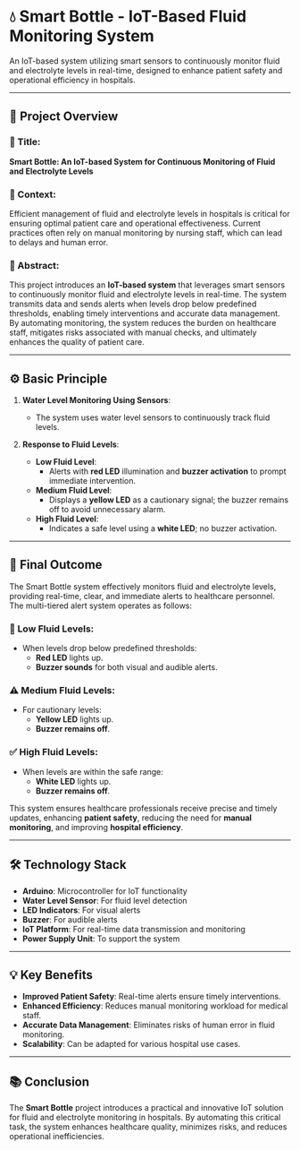 # 💧 Smart Bottle - IoT-Based Fluid Monitoring System

An IoT-based system utilizing smart sensors to continuously monitor fluid and electrolyte levels in real-time, designed to enhance patient safety and operational efficiency in hospitals.

---

## 📝 Project Overview

### 📌 Title:
**Smart Bottle: An IoT-based System for Continuous Monitoring of Fluid and Electrolyte Levels**

### 🏥 Context:
Efficient management of fluid and electrolyte levels in hospitals is critical for ensuring optimal patient care and operational effectiveness. Current practices often rely on manual monitoring by nursing staff, which can lead to delays and human error.

### 📖 Abstract:
This project introduces an **IoT-based system** that leverages smart sensors to continuously monitor fluid and electrolyte levels in real-time. The system transmits data and sends alerts when levels drop below predefined thresholds, enabling timely interventions and accurate data management. By automating monitoring, the system reduces the burden on healthcare staff, mitigates risks associated with manual checks, and ultimately enhances the quality of patient care.

---

## ⚙️ Basic Principle

1. **Water Level Monitoring Using Sensors**:
   - The system uses water level sensors to continuously track fluid levels.

2. **Response to Fluid Levels**:
   - **Low Fluid Level**:
     - Alerts with **red LED** illumination and **buzzer activation** to prompt immediate intervention.
   - **Medium Fluid Level**:
     - Displays a **yellow LED** as a cautionary signal; the buzzer remains off to avoid unnecessary alarm.
   - **High Fluid Level**:
     - Indicates a safe level using a **white LED**; no buzzer activation.

---

## 🚀 Final Outcome

The Smart Bottle system effectively monitors fluid and electrolyte levels, providing real-time, clear, and immediate alerts to healthcare personnel. The multi-tiered alert system operates as follows:

### 🛑 Low Fluid Levels:
- When levels drop below predefined thresholds:
  - **Red LED** lights up.
  - **Buzzer sounds** for both visual and audible alerts.

### ⚠️ Medium Fluid Levels:
- For cautionary levels:
  - **Yellow LED** lights up.
  - **Buzzer remains off**.

### ✅ High Fluid Levels:
- When levels are within the safe range:
  - **White LED** lights up.
  - **Buzzer remains off**.

This system ensures healthcare professionals receive precise and timely updates, enhancing **patient safety**, reducing the need for **manual monitoring**, and improving **hospital efficiency**.

---

## 🛠️ Technology Stack

- **Arduino**: Microcontroller for IoT functionality
- **Water Level Sensor**: For fluid level detection
- **LED Indicators**: For visual alerts
- **Buzzer**: For audible alerts
- **IoT Platform**: For real-time data transmission and monitoring
- **Power Supply Unit**: To support the system

---

## 💡 Key Benefits

- **Improved Patient Safety**: Real-time alerts ensure timely interventions.
- **Enhanced Efficiency**: Reduces manual monitoring workload for medical staff.
- **Accurate Data Management**: Eliminates risks of human error in fluid monitoring.
- **Scalability**: Can be adapted for various hospital use cases.

---

## 📚 Conclusion

The **Smart Bottle** project introduces a practical and innovative IoT solution for fluid and electrolyte monitoring in hospitals. By automating this critical task, the system enhances healthcare quality, minimizes risks, and reduces operational inefficiencies.
